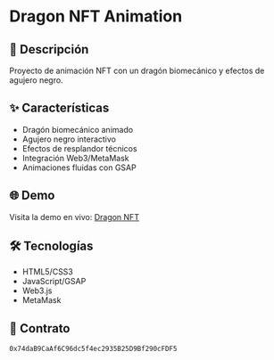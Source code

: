 # Dragon NFT Animation

## 🐉 Descripción
Proyecto de animación NFT con un dragón biomecánico y efectos de agujero negro.

## ✨ Características
- Dragón biomecánico animado
- Agujero negro interactivo
- Efectos de resplandor técnicos
- Integración Web3/MetaMask
- Animaciones fluidas con GSAP

## 🌐 Demo
Visita la demo en vivo: [Dragon NFT](https://ddepazos.github.io/dragonnft/)

## 🛠️ Tecnologías
- HTML5/CSS3
- JavaScript/GSAP
- Web3.js
- MetaMask

## 📄 Contrato
`0x74daB9CaAf6C96dc5f4ec2935B25D9Bf290cFDF5`